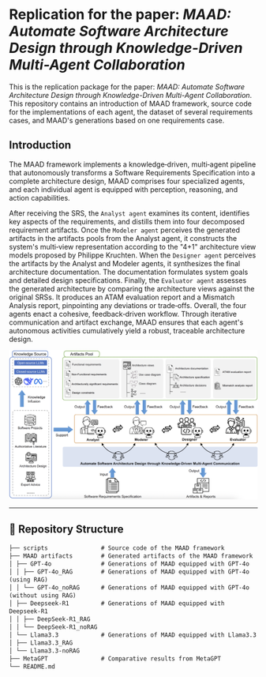 # Replication for the paper: *MAAD: Automate Software Architecture Design through Knowledge-Driven Multi-Agent Collaboration*

This is the replication package for the paper: *MAAD: Automate Software Architecture Design through Knowledge-Driven Multi-Agent Collaboration*. This repository contains an introduction of MAAD framework, source code for the implementations of each agent, the dataset of several requirements cases, and MAAD's generations based on one requirements case.

## Introduction

The MAAD framework implements a knowledge‑driven, multi‑agent pipeline that autonomously transforms a Software Requirements Specification into a complete architecture design, MAAD comprises four specialized agents, and each individual agent is equipped with perception, reasoning, and action capabilities.

After receiving the SRS, the `Analyst agent` examines its content, identifies key aspects of the requirements, and distills them into four decomposed requirement artifacts. Once the `Modeler agent` perceives the generated artifacts in the artifacts pools from the Analyst agent, it constructs the system's multi‑view representation according to the "4+1" architecture view models proposed by Philippe Kruchten. When the `Designer agent` perceives the artifacts by the Analyst and Modeler agents, it synthesizes the final architecture documentation. The documentation formulates system goals and detailed design specifications. Finally, the `Evaluator agent` assesses the generated architecture by comparing the architecture views against the original SRSs. It produces an ATAM evaluation report and a Mismatch Analysis report, pinpointing any deviations or trade‑offs. Overall, the four agents enact a cohesive, feedback‑driven workflow. Through iterative communication and artifact exchange, MAAD ensures that each agent's autonomous activities cumulatively yield a robust, traceable architecture design.

![image](https://github.com/RuiyinL/MAAD/blob/main/img/Overview.png)



---

## 📁 Repository Structure

```plaintext
├── scripts               # Source code of the MAAD framework
├── MAAD artifacts        # Generated artifacts of the MAAD framework
│ ├── GPT-4o              # Generations of MAAD equipped with GPT-4o
│ │ ├── GPT-4o_RAG        # Generations of MAAD equipped with GPT-4o (using RAG)
│ │ └── GPT-4o_noRAG      # Generations of MAAD equipped with GPT-4o (without using RAG)
│ ├── Deepseek-R1         # Generations of MAAD equipped with Deepseek-R1
│ │ ├── DeepSeek-R1_RAG
│ │ └── DeepSeek-R1_noRAG
│ └── Llama3.3            # Generations of MAAD equipped with Llama3.3
│ ├── Llama3.3_RAG
│ └── Llama3.3-noRAG
├── MetaGPT               # Comparative results from MetaGPT
└── README.md

